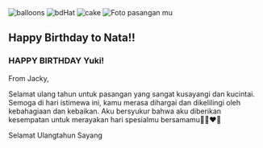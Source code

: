 <!DOCTYPE html>
<html lang="en">
  <head>
    <meta charset="UTF-8" />
    <meta name="viewport" content="width=device-width, initial-scale=1.0" />
    <title>Happy Birthday Card</title>
    <link rel="stylesheet" href="style.css" />
  </head>
  <body>
    <div class="body">
      <div class="birthdayCard">
        <div class="cardFront">
          <img
            src="https://github.com/DzarelDeveloper/Img/blob/main/ballon.png?raw=true"
            class="balloons"
            alt="balloons"
          />
          <img
            src="https://github.com/DzarelDeveloper/Img/blob/main/hat.png?raw=true"
            alt="bdHat"
            class="bdHat"
          />
          <img
                     src="https://i.postimg.cc/Wpmgcqxr/R.png"
               alt="cake"
               class="cake"
               />
          <img src="#" alt="Foto pasangan mu" class="taaImg" />
          <h2 class="happy">Happy Birthday to Nata!!</h2>
        </div>
        <div class="cardInside">
          <h3 class="back">HAPPY BIRTHDAY Yuki!</h3>
          <p>From Jacky,</p>
          <p>
           Selamat ulang tahun untuk pasangan yang sangat kusayangi dan kucintai. Semoga di hari istimewa ini, kamu merasa dihargai dan dikelilingi oleh kebahagiaan dan kebaikan. Aku bersyukur bahwa aku diberikan kesempatan untuk merayakan hari spesialmu bersamamu🎉🎂❤️🥂
          </p>
          <p>Selamat Ulangtahun Sayang</p>
        </div>
      </div>
    </div>
 
  </body>
</html>
  
</body>
</html>
